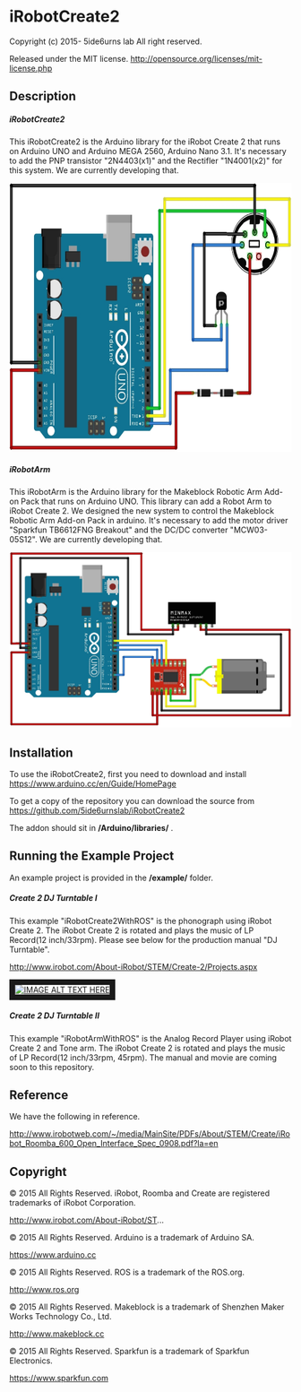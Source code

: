 # iRobotCreate2
Copyright (c) 2015- 5ide6urns lab All right reserved. 

Released under the MIT license. 
http://opensource.org/licenses/mit-license.php


## Description
##### iRobotCreate2
This iRobotCreate2 is the Arduino library for the iRobot Create 2 that runs on Arduino UNO and Arduino MEGA 2560, Arduino Nano 3.1. It's necessary to add the PNP transistor "2N4403(x1)" and the Rectifler "1N4001(x2)" for this system. We are currently developing that.

<img class="photo" src="https://github.com/5ide6urnslab/iRobotCreate2/blob/master/resource/iRobotCreate2.jpg" width="640" height="480"/>

##### iRobotArm
This iRobotArm is the Arduino library for the Makeblock Robotic Arm Add-on Pack that runs on Arduino UNO. This library can add a Robot Arm to iRobot Create 2. We designed the new system to control the Makeblock Robotic Arm Add-on Pack in arduino. It's necessary to add the motor driver "Sparkfun TB6612FNG Breakout" and the DC/DC converter "MCW03-05S12". We are currently developing that.

<img class="photo" src="https://github.com/5ide6urnslab/iRobotCreate2/blob/master/resource/iRobotArm.jpg" />


## Installation
To use the iRobotCreate2, first you need to download and install
https://www.arduino.cc/en/Guide/HomePage

To get a copy of the repository you can download the source from
https://github.com/5ide6urnslab/iRobotCreate2

The addon should sit in **/Arduino/libraries/** .

## Running the Example Project
An example project is provided in the **/example/** folder.

##### Create 2 DJ Turntable I
This example "iRobotCreate2WithROS" is the phonograph using iRobot Create 2. The iRobot Create 2 is rotated and plays the music of LP Record(12 inch/33rpm). Please see below for the production manual "DJ Turntable".

http://www.irobot.com/About-iRobot/STEM/Create-2/Projects.aspx

<a href="http://www.youtube.com/watch?feature=player_embedded&v=TV7yp2ephXI
" target="_blank"><img src="http://img.youtube.com/vi/TV7yp2ephXI/0.jpg" 
alt="IMAGE ALT TEXT HERE" width="320" height="240" border="10" /></a>


##### Create 2 DJ Turntable II
This example "iRobotArmWithROS" is the Analog Record Player using iRobot Create 2 and Tone arm. The iRobot Create 2 is rotated and plays the music of LP Record(12 inch/33rpm, 45rpm). The manual and movie are coming soon to this repository.


## Reference
We have the following in reference. 

http://www.irobotweb.com/~/media/MainSite/PDFs/About/STEM/Create/iRobot_Roomba_600_Open_Interface_Spec_0908.pdf?la=en

## Copyright
© 2015 All Rights Reserved. iRobot, Roomba and Create are registered trademarks of iRobot Corporation.
   
   http://www.irobot.com/About-iRobot/ST...

© 2015 All Rights Reserved.  Arduino is a trademark of Arduino SA.
   
   https://www.arduino.cc

© 2015 All Rights Reserved. ROS is a trademark of the ROS.org.

   http://www.ros.org
   
© 2015 All Rights Reserved. Makeblock is a trademark of Shenzhen Maker Works Technology Co., Ltd.

   http://www.makeblock.cc

© 2015 All Rights Reserved. Sparkfun is a trademark of Sparkfun Electronics.

   https://www.sparkfun.com

